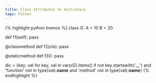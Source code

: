 ```yaml
---
title: Class attributes to dictionary
tags: Python
---
```


<!--more-->

{% highlight python linenos %}
class G:
  A = 10
  B = 20
  
  def f1(self):
    pass
  
  @classmethod
  def f2(cls):
    pass
  
  @staticmethod
  def f3():
    pass

dic = {key: val for key, val in vars(G).items()
  if not key.startswith('__') and 'function' not in type(val).__name__ and 'method' not in type(val).__name__}
{% endhighlight %}
